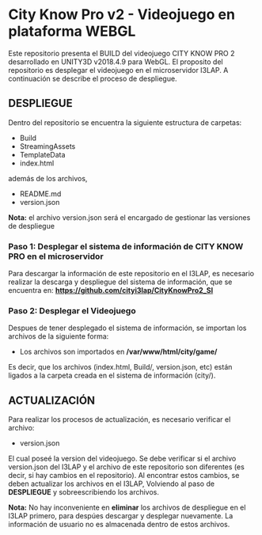  # City Know Pro v2 - Videojuego en plataforma WEBGL 

 Este repositorio presenta el BUILD del videojuego CITY KNOW PRO 2 desarrollado en UNITY3D v2018.4.9 para WebGL. El proposito del repositorio es desplegar el videojuego en el microservidor I3LAP. A continuación se describe el proceso de despliegue.

## DESPLIEGUE
Dentro del repositorio se encuentra la siguiente estructura de carpetas:

-  	Build
-  	StreamingAssets
- 	TemplateData
- 	index.html

además de los archivos,

- 	README.md
- 	version.json

**Nota:** el archivo version.json será el encargado de gestionar las versiones de despliegue

### Paso 1: Desplegar el sistema de información de CITY KNOW PRO en el microservidor
Para descargar la información de este repositorio en el I3LAP, es necesario realizar la descarga y despliegue del sistema de información, que se encuentra en: **https://github.com/cityi3lap/CityKnowPro2_SI**

### Paso 2: Desplegar el Videojuego
Despues de tener desplegado el sistema de información, se importan los archivos de la siguiente forma:

-   Los archivos son importados en **/var/www/html/city/game/**

Es decir, que los archivos (index.html, Build/, version.json, etc) están ligados a la carpeta creada en el sistema de información (city/). 

## ACTUALIZACIÓN
Para realizar los procesos de actualización, es necesario verificar el archivo:

-   version.json

El cual poseé la version del videojuego. Se debe verificar si el archivo version.json del I3LAP y el archivo de este repositorio son diferentes (es decir, si hay cambios en el repositorio). Al encontrar estos cambios, se deben actualizar los archivos en el I3LAP, Volviendo al paso de **DESPLIEGUE** y sobreescribiendo los archivos.

**Nota:** No hay inconveniente en **eliminar** los archivos de despliegue en el I3LAP primero, para despúes descargar y desplegar nuevamente. La información de usuario no es almacenada dentro de estos archivos.
